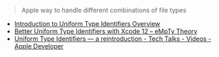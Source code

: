 > Apple way to handle different combinations of file types
- [Introduction to Uniform Type Identifiers Overview](https://developer.apple.com/library/archive/documentation/FileManagement/Conceptual/understanding_utis/understand_utis_intro/understand_utis_intro.html#//apple_ref/doc/uid/TP40001319-CH201-SW1)
- [Better Uniform Type Identifiers with Xcode 12 – eMpTy Theory](https://emptytheory.com/2020/09/29/better-uniform-type-identifiers-with-xcode-12/)
- [Uniform Type Identifiers — a reintroduction - Tech Talks - Videos - Apple Developer](https://developer.apple.com/videos/play/tech-talks/10696)

